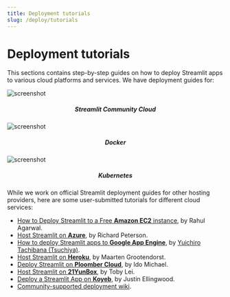 ```yaml
---
title: Deployment tutorials
slug: /deploy/tutorials
---
```


# Deployment tutorials

This sections contains step-by-step guides on how to deploy Streamlit apps to various cloud platforms and services. We have deployment guides for:

<DataSourcesContainer>
<DataSourcesCard href="/deploy/streamlit-community-cloud/get-started">

<Image pure alt="screenshot" src="/images/deploy/streamlit-cloud.png" />

<h5 align="center">Streamlit Community Cloud</h5>

</DataSourcesCard>

<DataSourcesCard href="/deploy/tutorials/docker">

<Image pure alt="screenshot" src="/images/deploy/docker.png" />

<h5 align="center">Docker</h5>

</DataSourcesCard>

<DataSourcesCard href="/deploy/tutorials/kubernetes">

<Image pure alt="screenshot" src="/images/deploy/kubernetes.png" />

<h5 align="center">Kubernetes</h5>

</DataSourcesCard>
</DataSourcesContainer>

While we work on official Streamlit deployment guides for other hosting providers, here are some user-submitted tutorials for different cloud services:

- [How to Deploy Streamlit to a Free **Amazon EC2** instance](https://medium.com/data-science/how-to-deploy-a-streamlit-app-using-an-amazon-free-ec2-instance-416a41f69dc3), by Rahul Agarwal.
- [Host Streamlit on **Azure**](https://medium.com/data-science/deploying-a-streamlit-web-app-with-azure-app-service-1f09a2159743), by Richard Peterson.
- [How to deploy Streamlit apps to **Google App Engine**](https://dev.to/whitphx/how-to-deploy-streamlit-apps-to-google-app-engine-407o), by [Yuichiro Tachibana (Tsuchiya)](https://discuss.streamlit.io/u/whitphx/summary).
- [Host Streamlit on **Heroku**](https://towardsdatascience.com/quickly-build-and-deploy-an-application-with-streamlit-988ca08c7e83), by Maarten Grootendorst.
- [Deploy Streamlit on **Ploomber Cloud**](https://docs.cloud.ploomber.io/en/latest/apps/streamlit.html), by Ido Michael.
- [Host Streamlit on **21YunBox**](https://www.21yunbox.com/docs/#/deploy-streamlit), by Toby Lei.
- [Deploy a Streamlit App on **Koyeb**](https://www.koyeb.com/docs/deploy/streamlit), by Justin Ellingwood.
- [Community-supported deployment wiki](https://discuss.streamlit.io/t/streamlit-deployment-guide-wiki/5099).
